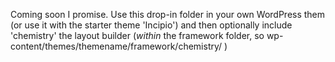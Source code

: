 Coming soon I promise. Use this drop-in folder in your own WordPress them (or use it with the starter theme 'Incipio') and then optionally include 'chemistry' the layout builder (*within* the framework folder, so  wp-content/themes/themename/framework/chemistry/ )
